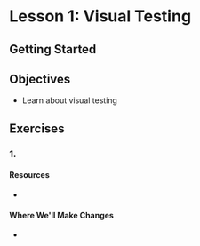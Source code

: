 # Lesson 1: Visual Testing

## Getting Started

## Objectives
* Learn about visual testing

## Exercises

### 1.

#### Resources
*

#### Where We'll Make Changes
*